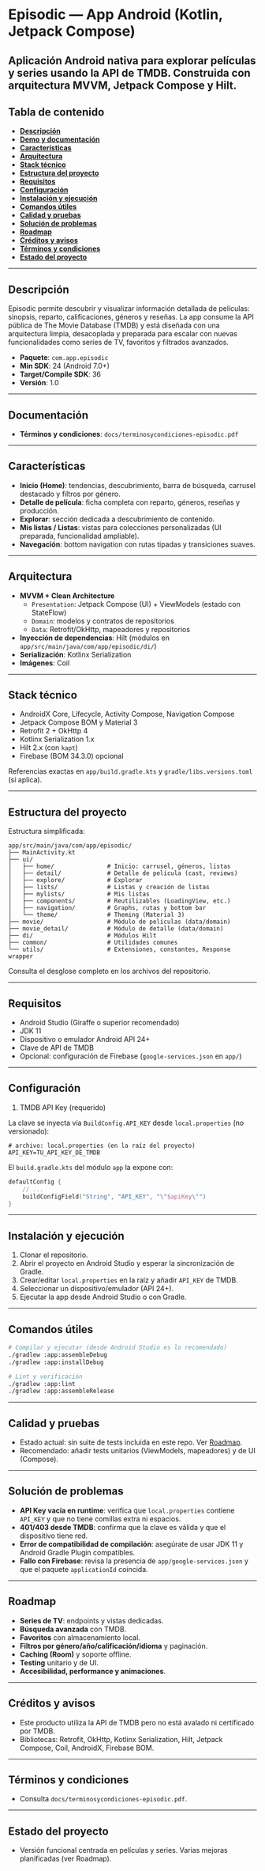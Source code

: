 # Episodic — App Android (Kotlin, Jetpack Compose)

Aplicación Android nativa para explorar películas y series usando la API de TMDB. Construida con arquitectura MVVM, Jetpack Compose y Hilt.
---

## Tabla de contenido

- **[Descripción](#descripción)**
- **[Demo y documentación](#demo-y-documentación)**
- **[Características](#características)**
- **[Arquitectura](#arquitectura)**
- **[Stack técnico](#stack-técnico)**
- **[Estructura del proyecto](#estructura-del-proyecto)**
- **[Requisitos](#requisitos)**
- **[Configuración](#configuración)**
- **[Instalación y ejecución](#instalación-y-ejecución)**
- **[Comandos útiles](#comandos-útiles)**
- **[Calidad y pruebas](#calidad-y-pruebas)**
- **[Solución de problemas](#solución-de-problemas)**
- **[Roadmap](#roadmap)**
- **[Créditos y avisos](#créditos-y-avisos)**
- **[Términos y condiciones](#términos-y-condiciones)**
- **[Estado del proyecto](#estado-del-proyecto)**

---

## Descripción

Episodic permite descubrir y visualizar información detallada de películas: sinopsis, reparto, calificaciones, géneros y reseñas. La app consume la API pública de The Movie Database (TMDB) y está diseñada con una arquitectura limpia, desacoplada y preparada para escalar con nuevas funcionalidades como series de TV, favoritos y filtrados avanzados.

- **Paquete**: `com.app.episodic`
- **Min SDK**: 24 (Android 7.0+)
- **Target/Compile SDK**: 36
- **Versión**: 1.0

---

## Documentación

- **Términos y condiciones**: `docs/terminosycondiciones-episodic.pdf`

---

## Características

- **Inicio (Home)**: tendencias, descubrimiento, barra de búsqueda, carrusel destacado y filtros por género.
- **Detalle de película**: ficha completa con reparto, géneros, reseñas y producción.
- **Explorar**: sección dedicada a descubrimiento de contenido.
- **Mis listas / Listas**: vistas para colecciones personalizadas (UI preparada, funcionalidad ampliable).
- **Navegación**: bottom navigation con rutas tipadas y transiciones suaves.

---

## Arquitectura

- **MVVM + Clean Architecture**
  - `Presentation`: Jetpack Compose (UI) + ViewModels (estado con StateFlow)
  - `Domain`: modelos y contratos de repositorios
  - `Data`: Retrofit/OkHttp, mapeadores y repositorios
- **Inyección de dependencias**: Hilt (módulos en `app/src/main/java/com/app/episodic/di/`)
- **Serialización**: Kotlinx Serialization
- **Imágenes**: Coil

---

## Stack técnico

- AndroidX Core, Lifecycle, Activity Compose, Navigation Compose
- Jetpack Compose BOM y Material 3
- Retrofit 2 + OkHttp 4
- Kotlinx Serialization 1.x
- Hilt 2.x (con `kapt`)
- Firebase (BOM 34.3.0) opcional

Referencias exactas en `app/build.gradle.kts` y `gradle/libs.versions.toml` (si aplica).

---

## Estructura del proyecto

Estructura simplificada:

```
app/src/main/java/com/app/episodic/
├── MainActivity.kt
├── ui/
│   ├── home/               # Inicio: carrusel, géneros, listas
│   ├── detail/             # Detalle de película (cast, reviews)
│   ├── explore/            # Explorar
│   ├── lists/              # Listas y creación de listas
│   ├── mylists/            # Mis listas
│   ├── components/         # Reutilizables (LoadingView, etc.)
│   ├── navigation/         # Graphs, rutas y bottom bar
│   └── theme/              # Theming (Material 3)
├── movie/                  # Módulo de películas (data/domain)
├── movie_detail/           # Módulo de detalle (data/domain)
├── di/                     # Módulos Hilt
├── common/                 # Utilidades comunes
└── utils/                  # Extensiones, constantes, Response wrapper
```

Consulta el desglose completo en los archivos del repositorio.

---

## Requisitos

- Android Studio (Giraffe o superior recomendado)
- JDK 11
- Dispositivo o emulador Android API 24+
- Clave de API de TMDB
- Opcional: configuración de Firebase (`google-services.json` en `app/`)

---

## Configuración

1) TMDB API Key (requerido)

La clave se inyecta vía `BuildConfig.API_KEY` desde `local.properties` (no versionado):

```properties
# archivo: local.properties (en la raíz del proyecto)
API_KEY=TU_API_KEY_DE_TMDB
```

El `build.gradle.kts` del módulo `app` la expone con:

```kotlin
defaultConfig {
    // ...
    buildConfigField("String", "API_KEY", "\"$apiKey\"")
}
```
---

## Instalación y ejecución

1. Clonar el repositorio.
2. Abrir el proyecto en Android Studio y esperar la sincronización de Gradle.
3. Crear/editar `local.properties` en la raíz y añadir `API_KEY` de TMDB.
4. Seleccionar un dispositivo/emulador (API 24+).
5. Ejecutar la app desde Android Studio o con Gradle.

---

## Comandos útiles

```bash
# Compilar y ejecutar (desde Android Studio es lo recomendado)
./gradlew :app:assembleDebug
./gradlew :app:installDebug

# Lint y verificación
./gradlew :app:lint
./gradlew :app:assembleRelease
```

---

## Calidad y pruebas

- Estado actual: sin suite de tests incluida en este repo. Ver [Roadmap](#roadmap).
- Recomendado: añadir tests unitarios (ViewModels, mapeadores) y de UI (Compose).

---

## Solución de problemas

- **API Key vacía en runtime**: verifica que `local.properties` contiene `API_KEY` y que no tiene comillas extra ni espacios.
- **401/403 desde TMDB**: confirma que la clave es válida y que el dispositivo tiene red.
- **Error de compatibilidad de compilación**: asegúrate de usar JDK 11 y Android Gradle Plugin compatibles.
- **Fallo con Firebase**: revisa la presencia de `app/google-services.json` y que el paquete `applicationId` coincida.

---

## Roadmap

- **Series de TV**: endpoints y vistas dedicadas.
- **Búsqueda avanzada** con TMDB.
- **Favoritos** con almacenamiento local.
- **Filtros por género/año/calificación/idioma** y paginación.
- **Caching (Room)** y soporte offline.
- **Testing** unitario y de UI.
- **Accesibilidad, performance y animaciones**.

---

## Créditos y avisos

- Este producto utiliza la API de TMDB pero no está avalado ni certificado por TMDB.
- Bibliotecas: Retrofit, OkHttp, Kotlinx Serialization, Hilt, Jetpack Compose, Coil, AndroidX, Firebase BOM.

---

## Términos y condiciones

- Consulta `docs/terminosycondiciones-episodic.pdf`.

---

## Estado del proyecto

- Versión funcional centrada en películas y series. Varias mejoras planificadas (ver Roadmap).
